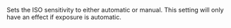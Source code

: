 Sets the ISO sensitivity to either automatic or manual.  This setting will only have an effect if exposure is automatic.

